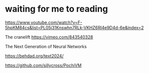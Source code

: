 
# waiting for me to reading


https://www.youtube.com/watch?v=F-5hpKM84cs&list=PL05j31Knswhn7RLk-VKHZ6RI4e9D4d-6e&index=2

The cranelift
https://vimeo.com/843540328

The Next Generation of Neural Networks

https://behdad.org/text2024/

https://github.com/sillycross/PochiVM

